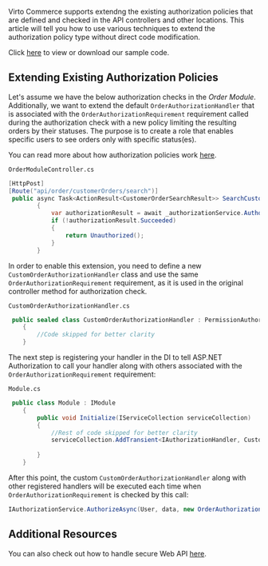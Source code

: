 Virto Commerce supports extendng the existing authorization policies that are defined and checked in the API controllers and other locations. This article will tell you how to use various techniques to extend the authorization policy type without direct code modification.

Click [here](https://github.com/VirtoCommerce/vc-module-order/tree/dev/samples/VirtoCommerce.OrdersModule2.Web/Authorization) to view or download our sample code.

## Extending Existing Authorization Policies

Let's assume we have the below authorization checks in the *Order Module*. Additionally, we want to extend the default `OrderAuthorizationHandler` that is associated with the `OrderAuthorizationRequirement` requirement called during the authorization check with a new policy limiting the resulting orders by their statuses. The purpose is to create a role that enables specific users to see orders only with specific status(es).

You can read more about how authorization policies work [here](https://docs.microsoft.com/en-us/aspnet/core/security/authorization/policies?view=aspnetcore-5.0).

`OrderModuleController.cs`
```C#
[HttpPost]
[Route("api/order/customerOrders/search")]
 public async Task<ActionResult<CustomerOrderSearchResult>> SearchCustomerOrder([FromBody] CustomerOrderSearchCriteria criteria)
        {
            var authorizationResult = await _authorizationService.AuthorizeAsync(User, criteria, new OrderAuthorizationRequirement(ModuleConstants.Security.Permissions.Read));
            if (!authorizationResult.Succeeded)
            {
                return Unauthorized();
            }
        }

```

In order to enable this extension, you need to define a new `CustomOrderAuthorizationHandler` class and use the same `OrderAuthorizationRequirement` requirement, as it is used in the original controller method for authorization check.

`CustomOrderAuthorizationHandler.cs`
```C#
 public sealed class CustomOrderAuthorizationHandler : PermissionAuthorizationHandlerBase<OrderAuthorizationRequirement>
    {
        //Code skipped for better clarity
    }
```

The next step is registering your handler in the DI to tell ASP.NET Authorization to call your handler along with others associated with the `OrderAuthorizationRequirement` requirement:

`Module.cs`
```C#
 public class Module : IModule
    {
        public void Initialize(IServiceCollection serviceCollection)
        {
            //Rest of code skipped for better clarity 
            serviceCollection.AddTransient<IAuthorizationHandler, CustomOrderAuthorizationHandler>();
        
        }
    }
```

After this point, the custom `CustomOrderAuthorizationHandler` along with other registered handlers will be executed each time when `OrderAuthorizationRequirement` is checked by this call:  

```C#
IAuthorizationService.AuthorizeAsync(User, data, new OrderAuthorizationRequirement());
```

## Additional Resources

You can also check out how to handle secure Web API [here](https://github.com/VirtoCommerce/vc-platform/blob/master/docs/fundamentals/make-secure-webapi.md).